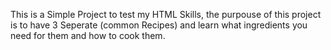 This is a Simple Project to test my HTML Skills, the purpouse of this project is to have 3 Seperate (common Recipes) and learn what ingredients you need for them and how to cook them.

